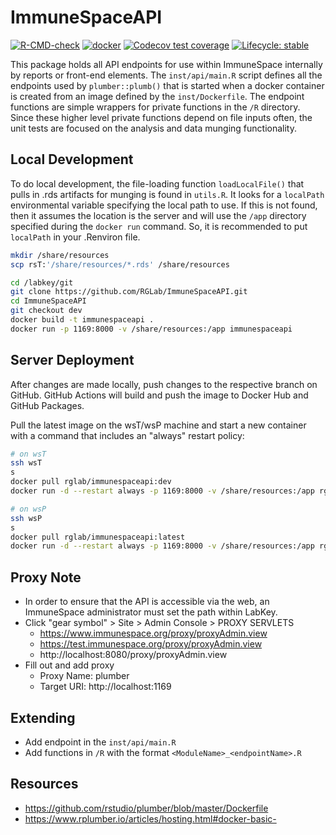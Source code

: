 # ImmuneSpaceAPI

<!-- badges: start -->
[![R-CMD-check](https://github.com/RGLab/ImmuneSpaceAPI/workflows/R-CMD-check/badge.svg)](https://github.com/RGLab/ImmuneSpaceAPI/actions)
[![docker](https://github.com/RGLab/ImmuneSpaceAPI/actions/workflows/docker-build.yaml/badge.svg)](https://hub.docker.com/r/rglab/immunespaceapi)
[![Codecov test coverage](https://codecov.io/gh/RGLab/ImmuneSpaceAPI/branch/main/graph/badge.svg)](https://codecov.io/gh/RGLab/ImmuneSpaceAPI?branch=main)
[![Lifecycle: stable](https://img.shields.io/badge/lifecycle-stable-brightgreen.svg)](https://www.tidyverse.org/lifecycle/#stable)
<!-- badges: end -->

This package holds all API endpoints for use within ImmuneSpace internally by reports or front-end elements. The `inst/api/main.R` script defines all the endpoints used by `plumber::plumb()` that is started when a docker container is created from an image defined by the `inst/Dockerfile`. The endpoint functions are simple wrappers for private functions in the `/R` directory. Since these higher level private functions depend on file inputs often, the unit tests are focused on the analysis and data munging functionality.

## Local Development

To do local development, the file-loading function `loadLocalFile()` that pulls in .rds artifacts for munging is found in `utils.R`. It looks for a `localPath` environmental variable specifying the local path to use. If this is not found, then it assumes the location is the server and will use the `/app` directory specified during the `docker run` command. So, it is recommended to put `localPath` in your .Renviron file.

```sh
mkdir /share/resources
scp rsT:'/share/resources/*.rds' /share/resources

cd /labkey/git
git clone https://github.com/RGLab/ImmuneSpaceAPI.git
cd ImmuneSpaceAPI
git checkout dev
docker build -t immunespaceapi .
docker run -p 1169:8000 -v /share/resources:/app immunespaceapi
```

## Server Deployment

After changes are made locally, push changes to the respective branch on GitHub. GitHub Actions will build and push the image to Docker Hub and GitHub Packages.

Pull the latest image on the wsT/wsP machine and start a new container with a command that includes an "always" restart policy:

```sh
# on wsT
ssh wsT
s
docker pull rglab/immunespaceapi:dev
docker run -d --restart always -p 1169:8000 -v /share/resources:/app rglab/immunespaceapi:dev

# on wsP
ssh wsP
s
docker pull rglab/immunespaceapi:latest
docker run -d --restart always -p 1169:8000 -v /share/resources:/app rglab/immunespaceapi:latest
```

## Proxy Note

- In order to ensure that the API is accessible via the web, an ImmuneSpace administrator must set the path within LabKey.
- Click "gear symbol" > Site > Admin Console > PROXY SERVLETS
  - https://www.immunespace.org/proxy/proxyAdmin.view
  - https://test.immunespace.org/proxy/proxyAdmin.view
  - http://localhost:8080/proxy/proxyAdmin.view
- Fill out and add proxy
  - Proxy Name: plumber
  - Target URI: http://localhost:1169

## Extending

- Add endpoint in the `inst/api/main.R`
- Add functions in `/R` with the format `<ModuleName>_<endpointName>.R`

## Resources

- https://github.com/rstudio/plumber/blob/master/Dockerfile
- https://www.rplumber.io/articles/hosting.html#docker-basic-
